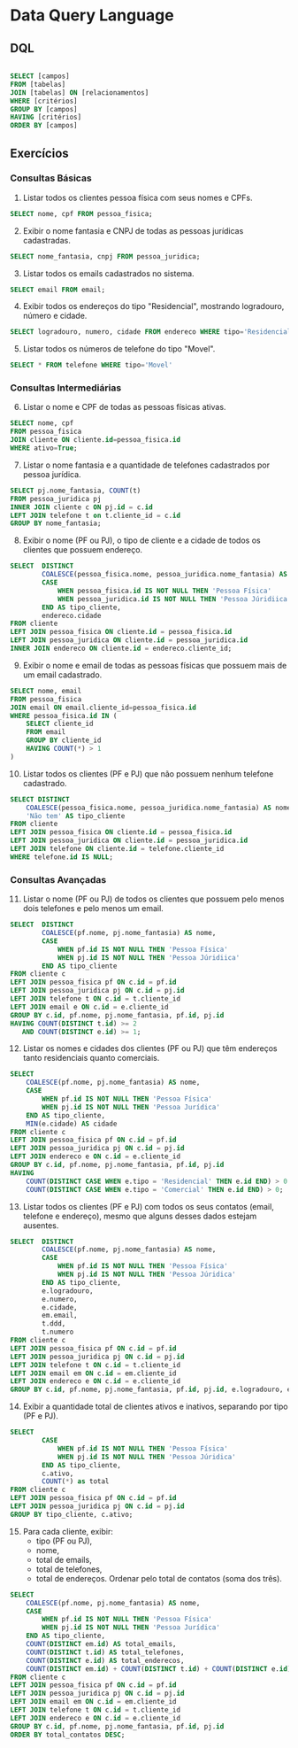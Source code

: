 # Data Query Language

## DQL

```sql

SELECT [campos]
FROM [tabelas]
JOIN [tabelas] ON [relacionamentos]
WHERE [critérios]
GROUP BY [campos]
HAVING [critérios]
ORDER BY [campos]

```

## Exercícios

### Consultas Básicas

1. Listar todos os clientes pessoa física com seus nomes e CPFs.
```sql
SELECT nome, cpf FROM pessoa_fisica;
```

2. Exibir o nome fantasia e CNPJ de todas as pessoas jurídicas cadastradas.
```sql
SELECT nome_fantasia, cnpj FROM pessoa_juridica;
```

3. Listar todos os emails cadastrados no sistema.
```sql
SELECT email FROM email;
```

4. Exibir todos os endereços do tipo "Residencial", mostrando logradouro, número e cidade.
```sql
SELECT logradouro, numero, cidade FROM endereco WHERE tipo='Residencial';
```

5. Listar todos os números de telefone do tipo "Movel".
```sql
SELECT * FROM telefone WHERE tipo='Movel'
```



###  Consultas Intermediárias

6. Listar o nome e CPF de todas as pessoas físicas ativas.
```sql
SELECT nome, cpf 
FROM pessoa_fisica 
JOIN cliente ON cliente.id=pessoa_fisica.id 
WHERE ativo=True;
```

7. Listar o nome fantasia e a quantidade de telefones cadastrados por pessoa jurídica.
```sql
SELECT pj.nome_fantasia, COUNT(t)
FROM pessoa_juridica pj
INNER JOIN cliente c ON pj.id = c.id
LEFT JOIN telefone t on t.cliente_id = c.id
GROUP BY nome_fantasia;
```

8. Exibir o nome (PF ou PJ), o tipo de cliente e a cidade de todos os clientes que possuem endereço.
```sql
SELECT	DISTINCT 
	  	COALESCE(pessoa_fisica.nome, pessoa_juridica.nome_fantasia) AS nome,
	  	CASE 
	   		WHEN pessoa_fisica.id IS NOT NULL THEN 'Pessoa Física'
			WHEN pessoa_juridica.id IS NOT NULL THEN 'Pessoa Júridiica'
		END AS tipo_cliente,
		endereco.cidade
FROM cliente
LEFT JOIN pessoa_fisica ON cliente.id = pessoa_fisica.id
LEFT JOIN pessoa_juridica ON cliente.id = pessoa_juridica.id
INNER JOIN endereco ON cliente.id = endereco.cliente_id;
```

9. Exibir o nome e email de todas as pessoas físicas que possuem mais de um email cadastrado.
```sql
SELECT nome, email
FROM pessoa_fisica
JOIN email ON email.cliente_id=pessoa_fisica.id
WHERE pessoa_fisica.id IN (
    SELECT cliente_id
    FROM email
    GROUP BY cliente_id
    HAVING COUNT(*) > 1
)
```

10. Listar todos os clientes (PF e PJ) que não possuem nenhum telefone cadastrado.
```sql
SELECT DISTINCT 
    COALESCE(pessoa_fisica.nome, pessoa_juridica.nome_fantasia) AS nome,
    'Não tem' AS tipo_cliente
FROM cliente
LEFT JOIN pessoa_fisica ON cliente.id = pessoa_fisica.id
LEFT JOIN pessoa_juridica ON cliente.id = pessoa_juridica.id
LEFT JOIN telefone ON cliente.id = telefone.cliente_id
WHERE telefone.id IS NULL;
```



###  Consultas Avançadas

11. Listar o nome (PF ou PJ) de todos os clientes que possuem pelo menos dois telefones e pelo menos um email.
```sql
SELECT	DISTINCT 
	  	COALESCE(pf.nome, pj.nome_fantasia) AS nome,
	  	CASE 
	   		WHEN pf.id IS NOT NULL THEN 'Pessoa Física'
			WHEN pj.id IS NOT NULL THEN 'Pessoa Júridiica'
		END AS tipo_cliente
FROM cliente c
LEFT JOIN pessoa_fisica pf ON c.id = pf.id
LEFT JOIN pessoa_juridica pj ON c.id = pj.id
LEFT JOIN telefone t ON c.id = t.cliente_id
LEFT JOIN email e ON c.id = e.cliente_id
GROUP BY c.id, pf.nome, pj.nome_fantasia, pf.id, pj.id
HAVING COUNT(DISTINCT t.id) >= 2
   AND COUNT(DISTINCT e.id) >= 1;
```

12. Listar os nomes e cidades dos clientes (PF ou PJ) que têm endereços tanto residenciais quanto comerciais.
```sql
SELECT
    COALESCE(pf.nome, pj.nome_fantasia) AS nome,
    CASE 
        WHEN pf.id IS NOT NULL THEN 'Pessoa Física'
        WHEN pj.id IS NOT NULL THEN 'Pessoa Jurídica'
    END AS tipo_cliente,
    MIN(e.cidade) AS cidade
FROM cliente c
LEFT JOIN pessoa_fisica pf ON c.id = pf.id
LEFT JOIN pessoa_juridica pj ON c.id = pj.id
LEFT JOIN endereco e ON c.id = e.cliente_id
GROUP BY c.id, pf.nome, pj.nome_fantasia, pf.id, pj.id
HAVING 
    COUNT(DISTINCT CASE WHEN e.tipo = 'Residencial' THEN e.id END) > 0 AND
    COUNT(DISTINCT CASE WHEN e.tipo = 'Comercial' THEN e.id END) > 0;

```

13. Listar todos os clientes (PF e PJ) com todos os seus contatos (email, telefone e endereço), mesmo que alguns desses dados estejam ausentes.
```sql
SELECT	DISTINCT 
	  	COALESCE(pf.nome, pj.nome_fantasia) AS nome,
	  	CASE 
	   		WHEN pf.id IS NOT NULL THEN 'Pessoa Física'
			WHEN pj.id IS NOT NULL THEN 'Pessoa Júridica'
		END AS tipo_cliente,
		e.logradouro,
		e.numero,
		e.cidade,
		em.email,
		t.ddd,
		t.numero
FROM cliente c
LEFT JOIN pessoa_fisica pf ON c.id = pf.id
LEFT JOIN pessoa_juridica pj ON c.id = pj.id
LEFT JOIN telefone t ON c.id = t.cliente_id
LEFT JOIN email em ON c.id = em.cliente_id
LEFT JOIN endereco e ON c.id = e.cliente_id
GROUP BY c.id, pf.nome, pj.nome_fantasia, pf.id, pj.id, e.logradouro, e.numero, e.cidade, em.email, t.ddd, t.numero
```

14. Exibir a quantidade total de clientes ativos e inativos, separando por tipo (PF e PJ).
```sql
SELECT
	  	CASE 
	   		WHEN pf.id IS NOT NULL THEN 'Pessoa Física'
			WHEN pj.id IS NOT NULL THEN 'Pessoa Júridica'
		END AS tipo_cliente,
		c.ativo,
		COUNT(*) as total
FROM cliente c
LEFT JOIN pessoa_fisica pf ON c.id = pf.id
LEFT JOIN pessoa_juridica pj ON c.id = pj.id
GROUP BY tipo_cliente, c.ativo;
```

15. Para cada cliente, exibir:
    - tipo (PF ou PJ),
    - nome,
    - total de emails,
    - total de telefones,
    - total de endereços.
    Ordenar pelo total de contatos (soma dos três).
```sql
SELECT
    COALESCE(pf.nome, pj.nome_fantasia) AS nome,
    CASE 
        WHEN pf.id IS NOT NULL THEN 'Pessoa Física'
        WHEN pj.id IS NOT NULL THEN 'Pessoa Jurídica'
    END AS tipo_cliente,
    COUNT(DISTINCT em.id) AS total_emails,
    COUNT(DISTINCT t.id) AS total_telefones,
    COUNT(DISTINCT e.id) AS total_enderecos,
    COUNT(DISTINCT em.id) + COUNT(DISTINCT t.id) + COUNT(DISTINCT e.id) AS total_contatos
FROM cliente c
LEFT JOIN pessoa_fisica pf ON c.id = pf.id
LEFT JOIN pessoa_juridica pj ON c.id = pj.id
LEFT JOIN email em ON c.id = em.cliente_id
LEFT JOIN telefone t ON c.id = t.cliente_id
LEFT JOIN endereco e ON c.id = e.cliente_id
GROUP BY c.id, pf.nome, pj.nome_fantasia, pf.id, pj.id
ORDER BY total_contatos DESC;
```

